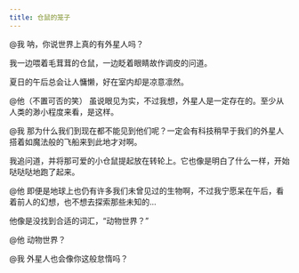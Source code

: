 ```yaml
---
title: 仓鼠的笼子
---
```


<!-- 会话 1 -->

@我
呐，你说世界上真的有外星人吗？

我一边喂着毛茸茸的仓鼠，一边眨着眼睛故作调皮的问道。

夏日的午后总会让人慵懒，好在室内却是凉意凛然。

@他（不置可否的笑）
虽说眼见为实，不过我想，外星人是一定存在的。至少从人类的渺小程度来看，是这样。

@我
那为什么我们到现在都不能见到他们呢？一定会有科技稍早于我们的外星人搭着如魔法般的飞船来到此地才对啊。

我追问道，并将那可爱的小仓鼠提起放在转轮上。它也像是明白了什么一样，开始哒哒哒地跑了起来。

@他
即便是地球上也仍有许多我们未曾见过的生物啊，不过我宁愿呆在午后，看着前人的幻想，也不想去探索那些未知的…

他像是没找到合适的词汇，“动物世界？”

@他
动物世界？

@我
外星人也会像你这般怠惰吗？
